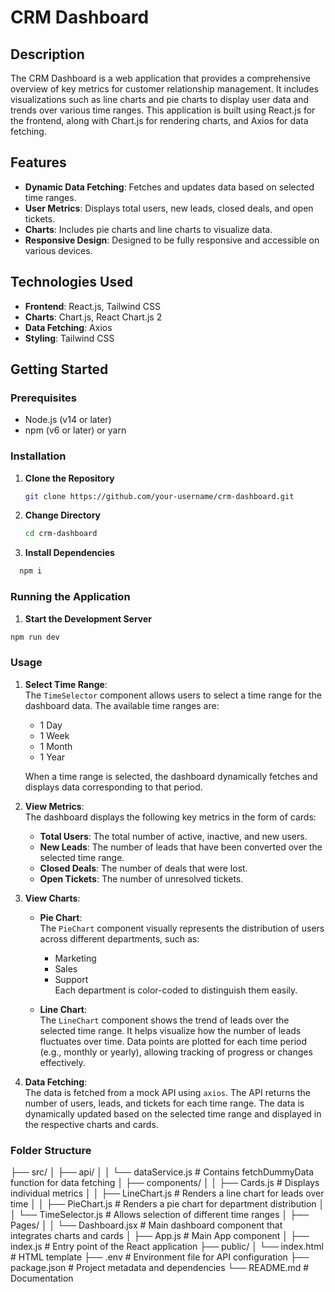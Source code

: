 # CRM Dashboard

## Description

The CRM Dashboard is a web application that provides a comprehensive overview of key metrics for customer relationship management. It includes visualizations such as line charts and pie charts to display user data and trends over various time ranges. This application is built using React.js for the frontend, along with Chart.js for rendering charts, and Axios for data fetching.

## Features

- **Dynamic Data Fetching**: Fetches and updates data based on selected time ranges.
- **User Metrics**: Displays total users, new leads, closed deals, and open tickets.
- **Charts**: Includes pie charts and line charts to visualize data.
- **Responsive Design**: Designed to be fully responsive and accessible on various devices.

## Technologies Used

- **Frontend**: React.js, Tailwind CSS
- **Charts**: Chart.js, React Chart.js 2
- **Data Fetching**: Axios
- **Styling**: Tailwind CSS

## Getting Started

### Prerequisites

- Node.js (v14 or later)
- npm (v6 or later) or yarn

### Installation

1. **Clone the Repository**

   ```bash
   git clone https://github.com/your-username/crm-dashboard.git

2. **Change Directory**
   ```bash
   cd crm-dashboard
   ```

3. **Install Dependencies**

  ```bash
    npm i
```

### Running the Application

1. **Start the Development Server**

```bash
npm run dev
```


### Usage

1. **Select Time Range**:  
   The `TimeSelector` component allows users to select a time range for the dashboard data. The available time ranges are:
   - 1 Day
   - 1 Week
   - 1 Month
   - 1 Year  

   When a time range is selected, the dashboard dynamically fetches and displays data corresponding to that period.

2. **View Metrics**:  
   The dashboard displays the following key metrics in the form of cards:
   - **Total Users**: The total number of active, inactive, and new users.
   - **New Leads**: The number of leads that have been converted over the selected time range.
   - **Closed Deals**: The number of deals that were lost.
   - **Open Tickets**: The number of unresolved tickets.

3. **View Charts**:
   - **Pie Chart**:  
     The `PieChart` component visually represents the distribution of users across different departments, such as:
     - Marketing
     - Sales
     - Support  
     Each department is color-coded to distinguish them easily.
   
   - **Line Chart**:  
     The `LineChart` component shows the trend of leads over the selected time range. It helps visualize how the number of leads fluctuates over time. Data points are plotted for each time period (e.g., monthly or yearly), allowing tracking of progress or changes effectively.

4. **Data Fetching**:  
   The data is fetched from a mock API using `axios`. The API returns the number of users, leads, and tickets for each time range. The data is dynamically updated based on the selected time range and displayed in the respective charts and cards.


### Folder Structure 

├── src/
│   ├── api/
│   │   └── dataService.js     # Contains fetchDummyData function for data fetching
│   ├── components/
│   │   ├── Cards.js           # Displays individual metrics
│   │   ├── LineChart.js       # Renders a line chart for leads over time
│   │   ├── PieChart.js        # Renders a pie chart for department distribution
│   │   └── TimeSelector.js    # Allows selection of different time ranges
│   ├── Pages/
│   │   └── Dashboard.jsx      # Main dashboard component that integrates charts and cards
│   ├── App.js                 # Main App component
│   ├── index.js               # Entry point of the React application
├── public/
│   └── index.html             # HTML template
├── .env                       # Environment file for API configuration
├── package.json               # Project metadata and dependencies
└── README.md                  # Documentation



   
